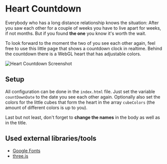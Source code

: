 # Heart Countdown
Everybody who has a long distance relationship knows the situation: After you saw each other for a couple of weeks you have to live apart for weeks, if not months. But if you found **the one** you know it's worth the wait.

To look forward to the moment the two of you see each other again, feel free to use this little page that shows a countdown clock in realtime. Behind the countdown there is a WebGL heart that has adjustable colors.

![Heart Countdown Screenshot](https://cloud.githubusercontent.com/assets/2188617/15620206/3061a9d2-2459-11e6-8317-0ea2eb852f7e.png)

## Setup
All configuration can be done in the `index.html` file. Just set the variable `countDownDate` to the date you see each other again. Optionally also set the colors for the little cubes that form the heart in the array `cubeColors` (the amount of different colors is up to you).

Last but not least, don't forget to **change the names** in the body as well as in the title.

## Used external libraries/tools
* [Google Fonts](https://www.google.com/fonts)
* [three.js](http://threejs.org/)
